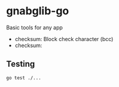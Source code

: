 # gnabglib-go

Basic tools for any app
- checksum: Block check character (bcc)
- checksum: 

## Testing

`go test ./...`